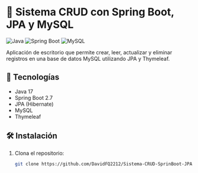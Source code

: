 # 🧾 Sistema CRUD con Spring Boot, JPA y MySQL

![Java](https://img.shields.io/badge/Java-17-blue)
![Spring Boot](https://img.shields.io/badge/Spring_Boot-2.7-green)
![MySQL](https://img.shields.io/badge/MySQL-8.0-orange)

Aplicación de escritorio que permite crear, leer, actualizar y eliminar registros en una base de datos MySQL utilizando JPA y Thymeleaf.

## 🚀 Tecnologías

- Java 17
- Spring Boot 2.7
- JPA (Hibernate)
- MySQL
- Thymeleaf

## 🛠️ Instalación

1. Clona el repositorio:
   ```bash
   git clone https://github.com/DavidFQ2212/Sistema-CRUD-SprinBoot-JPA-MySQL-Thymeleaf.git
